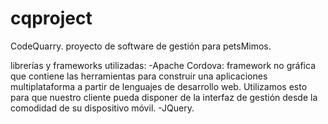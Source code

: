 # cqproject
CodeQuarry.
proyecto de software de gestión para petsMimos.

librerías y frameworks utilizadas:
-Apache Cordova: framework no gráfica que contiene las herramientas para construir una aplicaciones multiplataforma a partir de lenguajes de desarrollo web. Utilizamos esto para que nuestro cliente pueda disponer de la interfaz de gestión desde la comodidad de su dispositivo móvil.
-JQuery.
